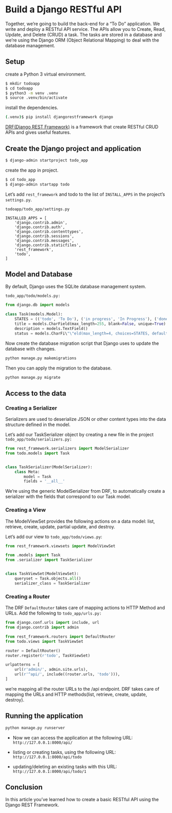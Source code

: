 # Build a Django RESTful API 

Together, we’re going to build the back-end for a “To Do” application. 
We write and deploy a RESTful API service. 
The APIs allow you to Create, Read, Update, and Delete (CRUD) a task. 
The tasks are stored in a database and we’re using the Django ORM (Object Relational Mapping) 
to deal with the database management.

## Setup

create a Python 3 virtual environment.

```bash
$ mkdir todoapp
$ cd todoapp
$ python3 -m venv .venv
$ source .venv/bin/activate
```

install the dependencies.

```bash
(.venv)$ pip install djangorestframework django
```

[DRF(Django REST Framework)](https://www.django-rest-framework.org)  is a framework that create RESTful CRUD APIs and gives useful features.

## Create the Django project and application

```bash
$ django-admin startproject todo_app
```

create the app in project.

```bash
$ cd todo_app
$ django-admin startapp todo
```

Let’s add `rest_framework` and todo to the list of `INSTALL_APPS` in the project’s `settings.py`.

```
todoapp/todo_app/settings.py
```

```
INSTALLED_APPS = [
    'django.contrib.admin',
    'django.contrib.auth',
    'django.contrib.contenttypes',
    'django.contrib.sessions',
    'django.contrib.messages',
    'django.contrib.staticfiles',
    'rest_framework',
    'todo',
]
```

## Model and Database

By default, Django uses the SQLite database management system.

`todo_app/todo/models.py:`

```python
from django.db import models

class Task(models.Model):
    STATES = (('todo', 'To Do'), ('in progress', 'In Progress'), ('done', 'Done'))
    title = models.CharField(max_length=255, blank=False, unique=True)
    description = models.TextField()
    status = models.CharFi\"\"eld(max_length=4, choices=STATES, default='todo')

```

Now create the database migration script that Django uses to update the database with changes.

```bash
python manage.py makemigrations
```

Then you can apply the migration to the database.

```bash
python manage.py migrate
```

## Access to the data

### Creating a Serializer

Serializers are used to deserialize JSON or other content types into the data structure defined in the model.

Let’s add our TaskSerializer object by creating a new file in the project `todo_app/todo/serializers.py:`

```python
from rest_framework.serializers import ModelSerializer
from todo.models import Task


class TaskSerializer(ModelSerializer):
    class Meta:
        model = Task
        fields = '__all__'

```

We’re using the generic ModelSerializer from DRF,
to automatically create a serializer with the fields that correspond to our Task model.


### Creating a View

The ModelViewSet provides the following actions on a data model: list, retrieve, create, update, partial update, and destroy.

Let’s add our view to `todo_app/todo/views.py`:

```python
from rest_framework.viewsets import ModelViewSet

from .models import Task
from .serializer import TaskSerializer


class TaskViewSet(ModelViewSet):
    queryset = Task.objects.all()
    serializer_class = TaskSerializer

```

### Creating a Router

The DRF `DefaultRouter` takes care of mapping actions to HTTP Method and URLs.
Add the following to `todo_app/urls.py:`

```python
from django.conf.urls import include, url
from django.contrib import admin

from rest_framework.routers import DefaultRouter
from todo.views import TaskViewSet

router = DefaultRouter()
router.register(r'todo', TaskViewSet)

urlpatterns = [
    url(r'admin/', admin.site.urls),
    url(r'^api/', include((router.urls, 'todo'))),
]

```
we’re mapping all the router URLs to the /api endpoint. 
DRF takes care of mapping the URLs and HTTP methods(list, retrieve, create, update, destroy).


## Running the application

```python
python manage.py runserver
```

- Now we can access the application at the following URL: `http://127.0.0.1:8000/api/`

- listing or creating tasks, using the following URL: `http://127.0.0.1:8000/api/todo`

- updating/deleting an existing tasks with this URL: `http://127.0.0.1:8000/api/todo/1`

## Conclusion

In this article you’ve learned how to create a basic RESTful API using the Django REST Framework.







